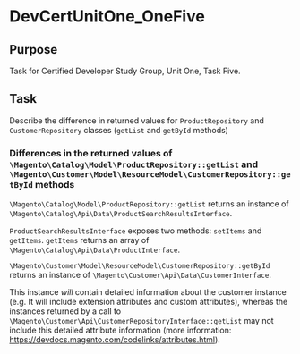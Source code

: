 # DevCertUnitOne_OneFive

## Purpose
Task for Certified Developer Study Group, Unit One, Task Five.

## Task
Describe the difference in returned values for `ProductRepository` and `CustomerRepository` classes (`getList` and `getById` methods)

### Differences in the returned values of `\Magento\Catalog\Model\ProductRepository::getList` and `\Magento\Customer\Model\ResourceModel\CustomerRepository::getById` methods

`\Magento\Catalog\Model\ProductRepository::getList` returns an instance of `\Magento\Catalog\Api\Data\ProductSearchResultsInterface`.

`ProductSearchResultsInterface` exposes two methods: `setItems` and `getItems`. `getItems` returns an array of `\Magento\Catalog\Api\Data\ProductInterface`.

`\Magento\Customer\Model\ResourceModel\CustomerRepository::getById` returns an instance of `\Magento\Customer\Api\Data\CustomerInterface`. 

This instance _will_ contain detailed information about the customer instance (e.g. It will include extension attributes and custom attributes), whereas the instances returned by a call to `\Magento\Customer\Api\CustomerRepositoryInterface::getList` may not include this detailed attribute information (more information: https://devdocs.magento.com/codelinks/attributes.html).
